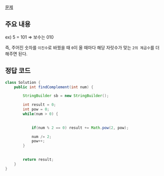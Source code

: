 [문제](https://leetcode.com/problems/number-complement/description/)

## 주요 내용

ex) 5 = 101 => 보수는 010 

즉, 주어진 숫자를 `이진수`로 바꿨을 때 `0`이 올 때마다 해당 자릿수가 맞는 `2의 제곱수`를 더해주면 된다.

## 정답 코드 

``` java
class Solution {
    public int findComplement(int num) {

        StringBuilder sb = new StringBuilder(); 

        int result = 0; 
        int pow = 0; 
        while(num > 0) {
            
          
            if(num % 2 == 0) result += Math.pow(2, pow); 

            num /= 2; 
            pow++; 
        }
        
        
        return result; 
    }
}
```
